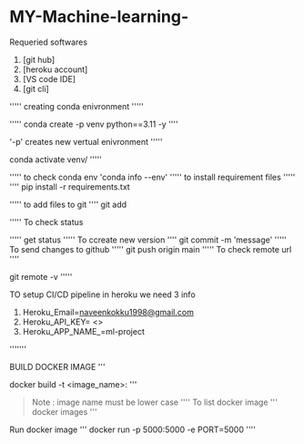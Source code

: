 # MY-Machine-learning-
Requeried softwares
1.  [git hub]
2.  [heroku account]
3.  [VS code IDE]
4.  [git cli]


'''''
creating conda enivronment
'''''

'''''
conda create -p venv python==3.11 -y
''''

'-p' creates new vertual enivronment
'''''

conda activate venv/
'''''

'''''
to check conda env 'conda info --env'
'''''
to install requirement files
'''''
''''
pip install -r requirements.txt


'''''
to add files to git 
''''
git add <file name>


'''''
To check status

'''''
get status
'''''
To ccreate new version 
''''
git commit -m 'message'
'''''
To send changes to github
'''''
git push origin main
'''''
To check remote url
''''

git remote -v
'''''


TO setup CI/CD pipeline in heroku we need 3 info
1. Heroku_Email=naveenkokku1998@gmail.com
2. Heroku_API_KEY= <>
3. Heroku_APP_NAME_=ml-project

'''''''

BUILD DOCKER IMAGE
'''

docker build -t <image_name>:<tagname>
'''
>Note : image name must be lower case 
''''
To list docker image
'''
docker images
'''

Run docker image
'''
docker run -p 5000:5000 -e PORT=5000 
''''
